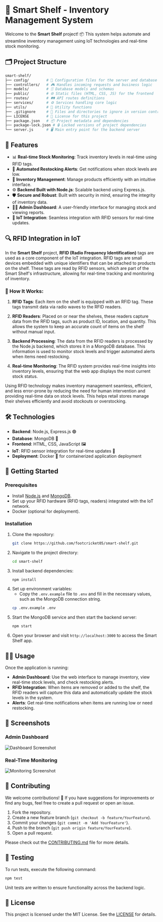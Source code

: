 # 🛒 Smart Shelf - Inventory Management System

Welcome to the **Smart Shelf** project! 📦 This system helps automate and streamline inventory management using IoT technologies and real-time stock monitoring.

## 🗂️ Project Structure

```bash
smart-shelf/
├── config/        # 📑 Configuration files for the server and database
├── controllers/   # 🎮 Handles incoming requests and business logic
├── models/        # 🗄️ Database models and schemas
├── public/        # 🌐 Static files (HTML, CSS, JS) for the frontend
├── routes/        # 🛤️ API routes definitions
├── services/      # ⚙️ Services handling core logic
├── utils/         # 🧰 Utility functions
├── .gitignore     # 🚫 Files and directories to ignore in version control
├── LICENSE        # 📜 License for this project
├── package.json   # 📦 Project metadata and dependencies
├── package-lock.json # 🔒 Locked versions of project dependencies
└── server.js      # 🖥️ Main entry point for the backend server
```

## 🚀 Features

- 📊 **Real-time Stock Monitoring**: Track inventory levels in real-time using RFID tags.
- 🔄 **Automated Restocking Alerts**: Get notifications when stock levels are low.
- 🛒 **Inventory Management**: Manage products efficiently with an intuitive interface.
- ⚙️ **Backend Built with Node.js**: Scalable backend using Express.js.
- 🛡️ **Secure and Robust**: Built with security in mind, ensuring the integrity of inventory data.
- 🧑‍💼 **Admin Dashboard**: A user-friendly interface for managing stock and viewing reports.
- 📡 **IoT Integration**: Seamless integration with RFID sensors for real-time updates.

## 🔍 RFID Integration in IoT

In the **Smart Shelf** project, **RFID (Radio Frequency Identification)** tags are used as a core component of the IoT integration. RFID tags are small devices embedded with unique identifiers that can be attached to products on the shelf. These tags are read by RFID sensors, which are part of the Smart Shelf's infrastructure, allowing for real-time tracking and monitoring of inventory.

### 📡 How It Works:

1. **RFID Tags**: Each item on the shelf is equipped with an RFID tag. These tags transmit data via radio waves to the RFID readers.
  
2. **RFID Readers**: Placed on or near the shelves, these readers capture data from the RFID tags, such as product ID, location, and quantity. This allows the system to keep an accurate count of items on the shelf without manual input.

3. **Backend Processing**: The data from the RFID readers is processed by the Node.js backend, which stores it in a MongoDB database. This information is used to monitor stock levels and trigger automated alerts when items need restocking.

4. **Real-time Monitoring**: The RFID system provides real-time insights into inventory levels, ensuring that the web app displays the most current stock status.

Using RFID technology makes inventory management seamless, efficient, and less error-prone by reducing the need for human intervention and providing real-time data on stock levels. This helps retail stores manage their shelves efficiently and avoid stockouts or overstocking.

## 🛠️ Technologies

- **Backend**: Node.js, Express.js 🟢
- **Database**: MongoDB 🍃
- **Frontend**: HTML, CSS, JavaScript 🖼️
- **IoT**: RFID sensor integration for real-time updates 📡
- **Deployment**: Docker 🐳 for containerized application deployment

## 🚧 Getting Started

### Prerequisites

- Install [Node.js](https://nodejs.org/) and [MongoDB](https://www.mongodb.com/).
- Set up your RFID hardware (RFID tags, readers) integrated with the IoT network.
- Docker (optional for deployment).

### Installation

1. Clone the repository:
   ```bash
   git clone https://github.com/footcricket05/smart-shelf.git
   ```
2. Navigate to the project directory:
   ```bash
   cd smart-shelf
   ```
3. Install backend dependencies:
   ```bash
   npm install
   ```
4. Set up environment variables:
   - Copy the `.env.example` file to `.env` and fill in the necessary values, such as the MongoDB connection string.
   ```bash
   cp .env.example .env
   ```
5. Start the MongoDB service and then start the backend server:
   ```bash
   npm start
   ```
6. Open your browser and visit `http://localhost:3000` to access the Smart Shelf app.

## 🧑‍💻 Usage

Once the application is running:

- **Admin Dashboard**: Use the web interface to manage inventory, view real-time stock levels, and check restocking alerts.
- **RFID Integration**: When items are removed or added to the shelf, the RFID readers will capture this data and automatically update the stock levels in the system.
- **Alerts**: Get real-time notifications when items are running low or need restocking.

## 📸 Screenshots

### Admin Dashboard
![Dashboard Screenshot](link-to-dashboard-screenshot)

### Real-Time Monitoring
![Monitoring Screenshot](link-to-monitoring-screenshot)

## 🤝 Contributing

We welcome contributions! 🎉 If you have suggestions for improvements or find any bugs, feel free to create a pull request or open an issue.

1. Fork the repository.
2. Create a new feature branch (`git checkout -b feature/YourFeature`).
3. Commit your changes (`git commit -m 'Add YourFeature'`).
4. Push to the branch (`git push origin feature/YourFeature`).
5. Open a pull request.

Please check out the [CONTRIBUTING.md](link-to-contributing-md) file for more details.

## 🧪 Testing

To run tests, execute the following command:
```bash
npm test
```
Unit tests are written to ensure functionality across the backend logic.

## 📜 License

This project is licensed under the MIT License. See the [LICENSE](https://github.com/footcricket05/smart-shelf/blob/main/LICENSE) for details.

